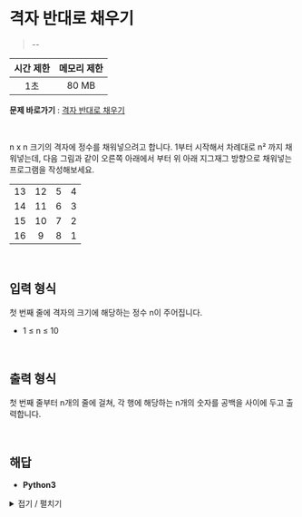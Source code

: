 # 격자 반대로 채우기
> --

|시간 제한|메모리 제한|
|:---:|:---:|
|1초|80 MB|

**문제 바로가기** : [격자 반대로 채우기](https://www.codetree.ai/missions/4/problems/grid-anti-fill/description "격자 반대로 채우기")

</br>

n x n 크기의 격자에 정수를 채워넣으려고 합니다. 1부터 시작해서 차례대로 n² 까지 채워넣는데, 다음 그림과 같이 오른쪽 아래에서 부터 위 아래 지그재그 방향으로 채워넣는 프로그램을 작성해보세요.

| | | | |
|:--:|:--:|:--:|:--:|
|13|12|5|4|
|14|11|6|3|
|15|10|7|2|
|16|9|8|1|

</br>

## 입력 형식
첫 번째 줄에 격자의 크기에 해당하는 정수 n이 주어집니다.

- 1 ≤ n ≤ 10

</br>

## 출력 형식
첫 번째 줄부터 n개의 줄에 걸쳐, 각 행에 해당하는 n개의 숫자를 공백을 사이에 두고 출력합니다.

</br>

## 해답
- **Python3**
<details>
<summary>접기 / 펼치기</summary>
<div markdown="1">

```py
size = int(input())
array = [
    [0 for _ in range(size)]
    for _ in range(size)
]

num = 1
for i in range(size-1, -1, -1):
    if (size - i -1) % 2 == 0:
        for j in range(size-1, -1, -1):
            array[j][i] = num
            num += 1
    else:
        for j in range(size):
            array[j][i] = num
            num += 1

for row in array:
    for element in row:
        print(element, end=" ")
    print()
```

</div>
</details>